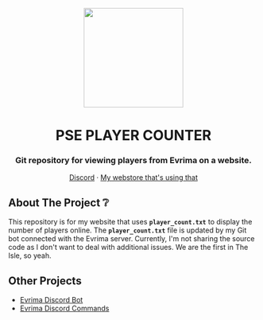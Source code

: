 <p align="center">
  <img align="center" width="200" height="200" src="https://cdn.discordapp.com/attachments/810916350427136010/1128506296388300811/evrima-z.png" />
</p>

<h1 align="center">PSE PLAYER COUNTER</h1>
<h3 align="center">Git repository for viewing players from Evrima on a website.</h3>

<!-- Links -->
<p align="center">
  <a href="https://discord.gg/evrimapl" target="_blank">Discord</a>
  <span> · </span>
  <a href="https://store.tatzy.xyz/" target="_blank">My webstore that's using that</a>
</p>

## About The Project ❔

This repository is for my website that uses **`player_count.txt`** to display the number of players online.
The **`player_count.txt`** file is updated by my Git bot connected with the Evrima server.
Currently, I'm not sharing the source code as I don't want to deal with additional issues.
We are the first in The Isle, so yeah.

## Other Projects

- [Evrima Discord Bot](https://github.com/Tatzy4/evrima-discord-bot)
- [Evrima Discord Commands](https://github.com/Tatzy4/evrima-discord-bot-command)
